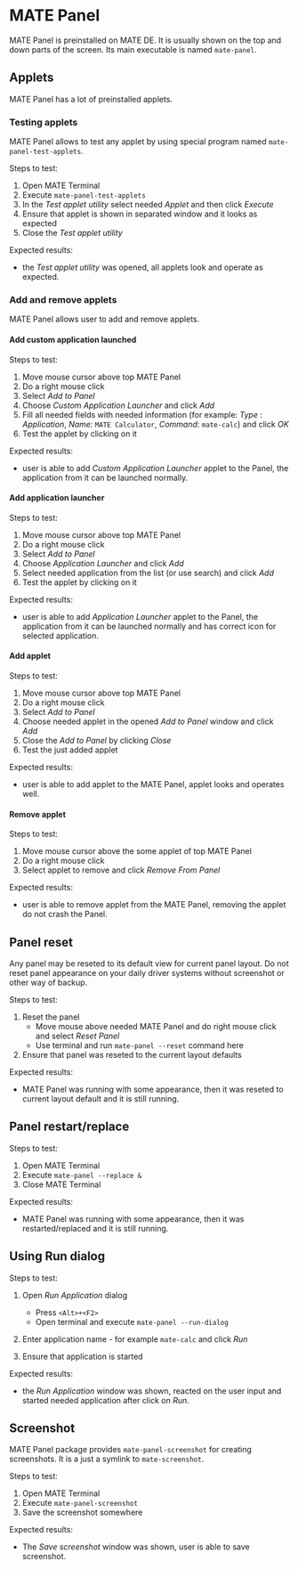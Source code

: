 # MATE Panel

MATE Panel is preinstalled on MATE DE. It is usually shown on the top and down parts of the screen. Its main executable is named `mate-panel`.

## Applets

MATE Panel has a lot of preinstalled applets.

### Testing applets

MATE Panel allows to test any applet by using special program named `mate-panel-test-applets`.

Steps to test:
1. Open MATE Terminal
1. Execute `mate-panel-test-applets`
1. In the *Test applet utility* select needed *Applet* and then click *Execute*
1. Ensure that applet is shown in separated window and it looks as expected
1. Close the *Test applet utility*

Expected results:

* the *Test applet utility* was opened, all applets look and operate as expected.

### Add and remove applets

MATE Panel allows user to add and remove applets.

#### Add custom application launched

Steps to test:
1. Move mouse cursor above top MATE Panel 
1. Do a right mouse click
1. Select *Add to Panel*
1. Choose *Custom Application Launcher* and click *Add*
1. Fill all needed fields with needed information (for example: *Type* : *Application*, *Name:* `MATE Calculator`, *Command*: `mate-calc`) and click *OK*
1. Test the applet by clicking on it

Expected results:

* user is able to add *Custom Application Launcher* applet to the Panel, the application from it can be launched normally.

#### Add application launcher

Steps to test:
1. Move mouse cursor above top MATE Panel 
1. Do a right mouse click
1. Select *Add to Panel*
1. Choose *Application Launcher* and click *Add*
1. Select needed application from the list (or use search) and click *Add*
1. Test the applet by clicking on it

Expected results:

* user is able to add *Application Launcher* applet to the Panel, the application from it can be launched normally and has correct icon for selected application.

#### Add applet

Steps to test:
1. Move mouse cursor above top MATE Panel 
1. Do a right mouse click
1. Select *Add to Panel*
1. Choose needed applet in the opened *Add to Panel* window and click *Add*
1. Close the *Add to Panel* by clicking *Close*
1. Test the just added applet

Expected results:

* user is able to add applet to the MATE Panel, applet looks and operates well.


#### Remove applet

Steps to test:
1. Move mouse cursor above the some applet of top MATE Panel
1. Do a right mouse click
1. Select applet to remove and click *Remove From Panel*

Expected results:

* user is able to remove applet from the MATE Panel, removing the applet do not crash the Panel.

## Panel reset

Any panel may be reseted to its default view for current panel layout. Do not reset panel appearance on your daily driver systems without screenshot or other way of backup.

Steps to test:
1. Reset the panel 
    * Move mouse above needed MATE Panel and do right mouse click and select *Reset Panel*
    * Use terminal and run `mate-panel --reset` command here
1. Ensure that panel was reseted to the current layout defaults

Expected results:

* MATE Panel was running with some appearance, then it was reseted to current layout default and it is still running.

## Panel restart/replace

Steps to test:
1. Open MATE Terminal
1. Execute `mate-panel --replace &`
1. Close MATE Terminal

Expected results:

* MATE Panel was running with some appearance, then it was restarted/replaced and it is still running.

## Using Run dialog

Steps to test:
1. Open *Run Application* dialog

    * Press `<Alt>+<F2>`
    * Open terminal and execute `mate-panel --run-dialog`
1. Enter application name - for example `mate-calc` and click *Run*
1. Ensure that application is started

Expected results:

* the *Run Application* window was shown, reacted on the user input and started needed application after click on *Run*.

## Screenshot

MATE Panel package provides `mate-panel-screenshot` for creating screenshots. It is a just a symlink to `mate-screenshot`.

Steps to test:
1. Open MATE Terminal
1. Execute `mate-panel-screenshot`
1. Save the screenshot somewhere

Expected results:

* The *Save screenshot* window was shown, user is able to save screenshot.

